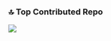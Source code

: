 
### 🔝 Top Contributed Repo
![](https://github-contributor-stats.vercel.app/api?username=koshurboii&limit=5&theme=dark&combine_all_yearly_contributions=true)
